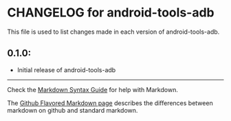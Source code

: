 # CHANGELOG for android-tools-adb

This file is used to list changes made in each version of android-tools-adb.

## 0.1.0:

* Initial release of android-tools-adb

- - -
Check the [Markdown Syntax Guide](http://daringfireball.net/projects/markdown/syntax) for help with Markdown.

The [Github Flavored Markdown page](http://github.github.com/github-flavored-markdown/) describes the differences between markdown on github and standard markdown.
